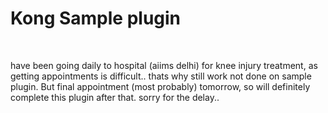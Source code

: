 # Kong Sample plugin

<br>

have been going daily to hospital (aiims delhi) for knee injury treatment, as getting appointments is difficult.. thats why still work not done on sample plugin. But final appointment (most probably) tomorrow, so will definitely complete this plugin after that. sorry for the delay..
